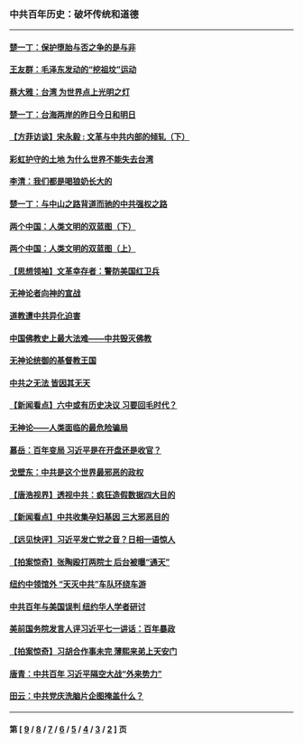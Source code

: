 ### 中共百年历史：破坏传统和道德
---
#### [楚一丁：保护堕胎与否之争的是与非](../../pages/nf1176114/n13815642.md?02280430) 
#### [王友群：毛泽东发动的“挖祖坟”运动](../../pages/nf1176114/n13723639.md?02280430) 
#### [蔡大雅：台湾 为世界点上光明之灯](../../pages/nf1176114/n13531530.md?02280430) 
#### [楚一丁：台海两岸的昨日今日和明日](../../pages/nf1176114/n13531468.md?02280430) 
#### [【方菲访谈】宋永毅 : 文革与中共内部的倾轧（下）](../../pages/nf1176114/n13486836.md?02280430) 
#### [彩虹护守的土地 为什么世界不能失去台湾](../../pages/nf1176114/n13476849.md?02280430) 
#### [李清：我们都是喝狼奶长大的](../../pages/nf1176114/n13471478.md?02280430) 
#### [楚一丁：与中山之路背道而驰的中共强权之路](../../pages/nf1176114/n13437270.md?02280430) 
#### [两个中国：人类文明的双蓝图（下）](../../pages/nf1176114/n13423132.md?02280430) 
#### [两个中国：人类文明的双蓝图（上）](../../pages/nf1176114/n13422687.md?02280430) 
#### [【思想领袖】文革幸存者：警防美国红卫兵](../../pages/nf1176114/n13339289.md?02280430) 
#### [无神论者向神的宣战](../../pages/nf1176114/n13281535.md?02280430) 
#### [道教遭中共异化迫害](../../pages/nf1176114/n13281463.md?02280430) 
#### [中国佛教史上最大法难——中共毁灭佛教](../../pages/nf1176114/n13281397.md?02280430) 
#### [无神论统御的基督教王国](../../pages/nf1176114/n13281280.md?02280430) 
#### [中共之无法 皆因其无天](../../pages/nf1176114/n13281088.md?02280430) 
#### [【新闻看点】六中或有历史决议 习要回毛时代？](../../pages/nf1176114/n13222895.md?02280430) 
#### [无神论——人类面临的最危险骗局](../../pages/nf1176114/n13196137.md?02280430) 
#### [慕岳：百年变局 习近平是在开盘还是收官？](../../pages/nf1176114/n13206516.md?02280430) 
#### [戈壁东：中共是这个世界最邪恶的政权](../../pages/nf1176114/n13085641.md?02280430) 
#### [【唐浩视界】透视中共：疯狂造假数据四大目的](../../pages/nf1176114/n13080590.md?02280430) 
#### [【新闻看点】中共收集孕妇基因 三大邪恶目的](../../pages/nf1176114/n13077182.md?02280430) 
#### [【远见快评】习近平发亡党之音？日相一语惊人](../../pages/nf1176114/n13074809.md?02280430) 
#### [【拍案惊奇】张陶殴打两院士 后台被曝“通天”](../../pages/nf1176114/n13070496.md?02280430) 
#### [纽约中领馆外 “天灭中共”车队环绕车游](../../pages/nf1176114/n13070693.md?02280430) 
#### [中共百年与美国误判 纽约华人学者研讨](../../pages/nf1176114/n13067969.md?02280430) 
#### [美前国务院发言人评习近平七一讲话：百年暴政](../../pages/nf1176114/n13066986.md?02280430) 
#### [【拍案惊奇】习胡合作事未完 薄熙来弟上天安门](../../pages/nf1176114/n13065867.md?02280430) 
#### [唐青：中共百年 习近平隔空大战“外来势力”](../../pages/nf1176114/n13065976.md?02280430) 
#### [田云：中共党庆洗脑片企图掩盖什么？](../../pages/nf1176114/n13064395.md?02280430) 

---
#### 第 [ [9](./9.md?02280430) / [8](./8.md?02280430) / [7](./7.md?02280430) / [6](./6.md?02280430) / [5](./5.md?02280430) / [4](./4.md?02280430) / [3](./3.md?02280430) / [2](./2.md?02280430) ] 页
